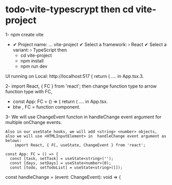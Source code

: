 # todo-vite-typescrypt then   cd vite-project
1- npm create vite
- ✔ Project name: … vite-project
✔ Select a framework: › React
✔ Select a variant: › TypeScript
then   
  - cd vite-project
  - npm install
  - npm run dev

UI running on   Local:   http://localhost:517 {
return (  .... in App.tsx.3.


2- import React, { FC } from 'react'; then change function type to arrow function type with FC,
-  const App: FC = () => {
return (  .... in App.tsx.
-   btw , FC = function component.

3- We will use ChangeEvent functon in handleChange event argument for multiple onChange events. 

    Also in our useState hooks, we will add <string> <number> objects, also we will use <HTMLInputElement> in  handleChange event argument as belows:
        import React, { FC, useState, ChangeEvent } from 'react';
        
    const App: FC = () => {
      const [task, setTask] = useState<string>('');
      const [days, setDays] = useState<number>(0);
      const [todo, setTodoList] = useState<string>([]);
      

   const handleChange = (event: ChangeEvent<HTMLInputElement>): void => {

